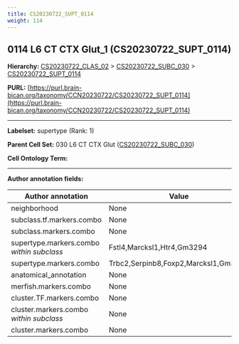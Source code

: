 ```yaml
---
title: CS20230722_SUPT_0114
weight: 114
---
```

## 0114 L6 CT CTX Glut_1 (CS20230722_SUPT_0114)
<b>Hierarchy: </b>
[CS20230722_CLAS_02](../CS20230722_CLAS_02) >
[CS20230722_SUBC_030](../CS20230722_SUBC_030) >
[CS20230722_SUPT_0114](../CS20230722_SUPT_0114)

**PURL:** [https://purl.brain-bican.org/taxonomy/CCN20230722/CS20230722_SUPT_0114](https://purl.brain-bican.org/taxonomy/CCN20230722/CS20230722_SUPT_0114)

---


**Labelset:** supertype (Rank: 1)

**Parent Cell Set:** 030 L6 CT CTX Glut ([CS20230722_SUBC_030](../CS20230722_SUBC_030))



**Cell Ontology Term:** 

[MARKER GENES.]: #


---

[TRANSFERRED ANNOTATIONS.]: #


[AUTHOR ANNOTATION FIELDS.]: #


**Author annotation fields:**

| Author annotation | Value |
|-------------------|-------|
|neighborhood|None|
|subclass.tf.markers.combo|None|
|subclass.markers.combo|None|
|supertype.markers.combo _within subclass_|Fstl4,Marcksl1,Htr4,Gm3294|
|supertype.markers.combo|Trbc2,Serpinb8,Foxp2,Marcksl1,Gm3294|
|anatomical_annotation|None|
|merfish.markers.combo|None|
|cluster.TF.markers.combo|None|
|cluster.markers.combo _within subclass_|None|
|cluster.markers.combo|None|
